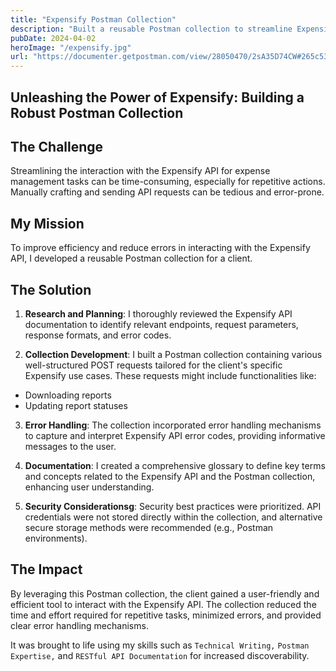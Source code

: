 ```yaml
---
title: "Expensify Postman Collection"
description: "Built a reusable Postman collection to streamline Expensify API interactions for a client"
pubDate: 2024-04-02
heroImage: "/expensify.jpg"
url: "https://documenter.getpostman.com/view/28050470/2sA35D74CW#265c538a-5468-4bb5-8e35-7901aea90e9c"
---
```


## Unleashing the Power of Expensify: Building a Robust Postman Collection

## The Challenge

Streamlining the interaction with the Expensify API for expense management tasks can be time-consuming, especially for repetitive actions. Manually crafting and sending API requests can be tedious and error-prone.

## My Mission

To improve efficiency and reduce errors in interacting with the Expensify API, I developed a reusable Postman collection for a client.

## The Solution

1. **Research and Planning**:  I thoroughly reviewed the Expensify API documentation to identify relevant endpoints, request parameters, response formats, and error codes.

2. **Collection Development**: I built a Postman collection containing various well-structured POST requests tailored for the client's specific Expensify use cases. These requests might include functionalities like:
- Downloading reports
- Updating report statuses

3. **Error Handling**: The collection incorporated error handling mechanisms to capture and interpret Expensify API error codes, providing informative messages to the user.

4. **Documentation**:  I created a comprehensive glossary to define key terms and concepts related to the Expensify API and the Postman collection, enhancing user understanding.

5. **Security Considerationsg**: Security best practices were prioritized. API credentials were not stored directly within the collection, and alternative secure storage methods were recommended (e.g., Postman environments).

## The Impact

By leveraging this Postman collection, the client gained a user-friendly and efficient tool to interact with the Expensify API. The collection reduced the time and effort required for repetitive tasks, minimized errors, and provided clear error handling mechanisms.


It was brought to life using my skills such as `Technical Writing,` `Postman Expertise,` and `RESTful API Documentation` for increased discoverability.
